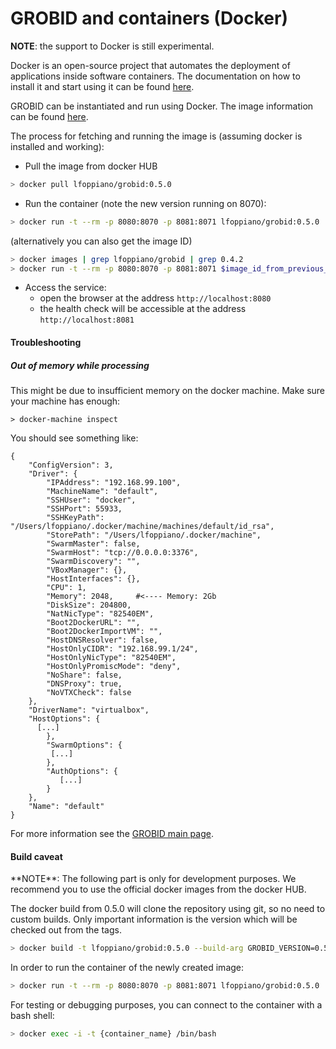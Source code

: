 <h1>GROBID and containers (Docker)</h1>

**NOTE**: the support to Docker is still experimental.  

Docker is an open-source project that automates the deployment of applications inside software containers. 
The documentation on how to install it and start using it can be found [here](https://docs.docker.com/engine/understanding-docker/). 

GROBID can be instantiated and run using Docker. The image information can be found [here](https://hub.docker.com/r/lfoppiano/grobid/).

The process for fetching and running the image is (assuming docker is installed and working):

- Pull the image from docker HUB
```bash
> docker pull lfoppiano/grobid:0.5.0
```
 
- Run the container (note the new version running on 8070):

```bash
> docker run -t --rm -p 8080:8070 -p 8081:8071 lfoppiano/grobid:0.5.0
```

(alternatively you can also get the image ID)  
```bash
> docker images | grep lfoppiano/grobid | grep 0.4.2
> docker run -t --rm -p 8080:8070 -p 8081:8071 $image_id_from_previous_command
```

- Access the service: 
  - open the browser at the address `http://localhost:8080`
  - the health check will be accessible at the address `http://localhost:8081`


<h4>Troubleshooting</h4>

<h5>Out of memory while processing</h5>

This might be due to insufficient memory on the docker machine. Make sure your machine has enough: 

```
> docker-machine inspect
```

You should see something like: 

```
{
    "ConfigVersion": 3,
    "Driver": {
        "IPAddress": "192.168.99.100",
        "MachineName": "default",
        "SSHUser": "docker",
        "SSHPort": 55933,
        "SSHKeyPath": "/Users/lfoppiano/.docker/machine/machines/default/id_rsa",
        "StorePath": "/Users/lfoppiano/.docker/machine",
        "SwarmMaster": false,
        "SwarmHost": "tcp://0.0.0.0:3376",
        "SwarmDiscovery": "",
        "VBoxManager": {},
        "HostInterfaces": {},
        "CPU": 1,
        "Memory": 2048,     #<---- Memory: 2Gb                   
        "DiskSize": 204800,
        "NatNicType": "82540EM",
        "Boot2DockerURL": "",
        "Boot2DockerImportVM": "",
        "HostDNSResolver": false,
        "HostOnlyCIDR": "192.168.99.1/24",
        "HostOnlyNicType": "82540EM",
        "HostOnlyPromiscMode": "deny",
        "NoShare": false,
        "DNSProxy": true,
        "NoVTXCheck": false
    },
    "DriverName": "virtualbox",
    "HostOptions": {
      [...]
        },
        "SwarmOptions": {
         [...]
        },
        "AuthOptions": {
           [...]
        }
    },
    "Name": "default"
}
```

For more information see the [GROBID main page](https://github.com/kermitt2/grobid/blob/master/Readme.md).

<h4>Build caveat</h4>
**NOTE**: The following part is only for development purposes. We recommend you to use the official 
docker images from the docker HUB.

The docker build from 0.5.0 will clone the repository using git, so no need to custom builds. 
Only important information is the version which will be checked out from the tags.
 
```bash
> docker build -t lfoppiano/grobid:0.5.0 --build-arg GROBID_VERSION=0.5.0 .
```

In order to run the container of the newly created image: 
```bash
> docker run -t --rm -p 8080:8070 -p 8081:8071 lfoppiano/grobid:0.5.0
```

For testing or debugging purposes, you can connect to the container with a bash shell:
```bash
> docker exec -i -t {container_name} /bin/bash
```
